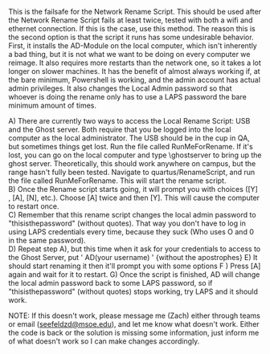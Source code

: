 
This is the failsafe for the Network Rename Script.  This should be used after the Network Rename Script fails at least twice, tested with both a wifi and ethernet connection.  If this is the case, use this method. The reason this is the second option is that the script it runs has some undesirable behavior.  First, it installs the AD-Module on the local computer, which isn't inherently a bad thing, but it is not what we want to be doing on every computer we reimage.  It also requires more restarts than the network one, so it takes a lot longer on slower machines.   It has the benefit of almost always working if, at the bare minimum, Powershell is working, and the admin account has actual admin privileges.    It also changes the Local Admin password so that whoever is doing the rename only has to use a LAPS password the bare minimum amount of times.  

A) There are currently two ways to access the Local Rename Script: USB and the Ghost server.  Both require that you be logged into the local computer as the local administrator.   The USB should be in the cup in QA, but sometimes things get lost. Run the file called RunMeForRename.   If it's lost, you can go on the local computer and type \\ghostserver to bring up the ghost server. Theoretically, this should work anywhere on campus, but the range hasn't fully been tested.  Navigate to quartus/RenameScript, and run the file called RunMeForRename. This will start the rename script.  
B) Once the Rename script starts going, it will prompt you with choices ([Y] , [A], [N], etc.). Choose [A] twice and then [Y]. This will cause the computer to restart once.  
C) Remember that this rename script changes the local admin password to "thisisthepassword" (without quotes).  That way you don't have to log in using LAPS credentials every time, because they suck (Who uses O and 0 in the same password).  
D) Repeat step A), but this time when it ask for your credentials to access to the Ghost Server, put ' AD\(your username) ' {without the apostrophes}
E) It should start renaming it then it'll prompt you with some options
F ) Press [A] again and wait for it to restart.
G) Once the script is finished, AD will change the local admin password back to some LAPS password, so if "thisisthepassword" (without quotes) stops working, try LAPS and it should work. 

NOTE:  If this doesn't work, please message me (Zach) either through teams or email (seefeldzd@msoe.edu), and let me know what doesn't work.  Either the code is back or the solution is missing some information, just inform me of what doesn't work so I can make changes accordingly.  
